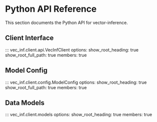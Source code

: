 # Python API Reference

This section documents the Python API for vector-inference.

## Client Interface

::: vec_inf.client.api.VecInfClient
    options:
      show_root_heading: true
      show_root_full_path: true
      members: true

## Model Config

::: vec_inf.client.config.ModelConfig
    options:
      show_root_heading: true
      show_root_full_path: true
      members: true


## Data Models

::: vec_inf.client.models
    options:
      show_root_heading: true
      members: true
